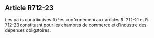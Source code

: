 Article R712-23
----
Les parts contributives fixées conformément aux articles R. 712-21 et R. 712-23
constituent pour les chambres de commerce et d'industrie des dépenses
obligatoires.
